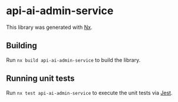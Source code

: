 # api-ai-admin-service

This library was generated with [Nx](https://nx.dev).

## Building

Run `nx build api-ai-admin-service` to build the library.

## Running unit tests

Run `nx test api-ai-admin-service` to execute the unit tests via [Jest](https://jestjs.io).
